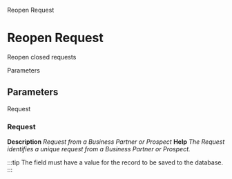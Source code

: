 
Reopen Request
# Reopen Request


Reopen closed requests

Parameters
## Parameters


Request
### Request

**Description**
 *Request from a Business Partner or Prospect*
**Help**
 *The Request identifies a unique request from a Business Partner or Prospect.*

:::tip
The field must have a value for the record to be saved to the database.
:::